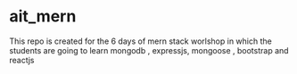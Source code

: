 # ait_mern
This repo is created for the 6 days of mern stack worlshop in which the students are going to learn mongodb , expressjs, mongoose , bootstrap and reactjs
